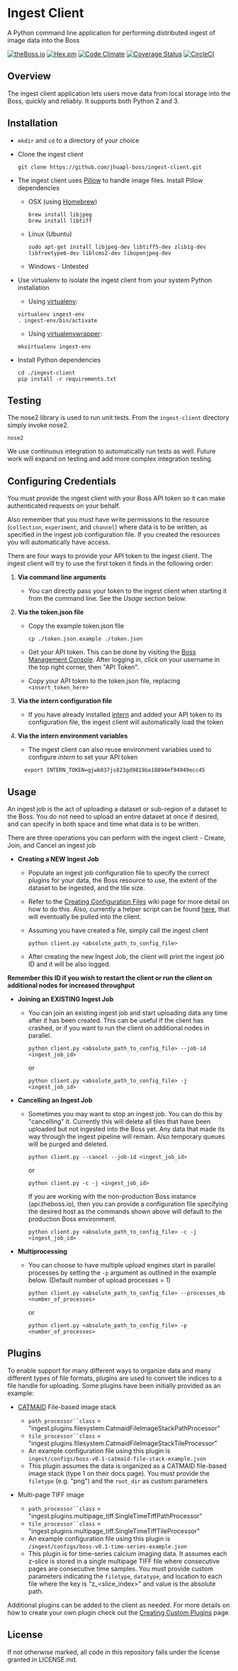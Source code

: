 # Ingest Client
A Python command line application for performing distributed ingest of image data into the Boss 

[![theBoss.io](https://img.shields.io/badge/visit-theBoss.io-blue.svg)](https://docs.theboss.io/)
[![Hex.pm](https://img.shields.io/hexpm/l/plug.svg)](http://www.apache.org/licenses/LICENSE-2.0.html)
[![Code Climate](https://codeclimate.com/github/jhuapl-boss/ingest-client/badges/gpa.svg)](https://codeclimate.com/github/jhuapl-boss/ingest-client)
[![Coverage Status](https://coveralls.io/repos/github/jhuapl-boss/ingest-client/badge.svg?branch=master)](https://coveralls.io/github/jhuapl-boss/ingest-client?branch=master)
[![CircleCI](https://circleci.com/gh/jhuapl-boss/ingest-client/tree/master.svg?style=svg)](https://circleci.com/gh/jhuapl-boss/ingest-client/tree/master)

## Overview
The ingest client application lets users move data from local storage into the Boss, quickly and reliably. It supports both Python 2 and 3.

## Installation

- `mkdir` and `cd` to a directory of your choice

- Clone the ingest client
	
	```
	git clone https://github.com/jhuapl-boss/ingest-client.git
	```
- The ingest client uses [Pillow](http://pillow.readthedocs.io/en/3.4.x/) to handle image files.  Install Pillow dependencies 
	- OSX (using [Homebrew](http://brew.sh/index.html))
	
		```
		brew install libjpeg
		brew install libtiff
		```
	
	- Linux (Ubuntu)

		```
		sudo apt-get install libjpeg-dev libtiff5-dev zlib1g-dev libfreetype6-dev liblcms2-dev libopenjpeg-dev
		```
	
	- Windows - Untested

- Use virtualenv to isolate the ingest client from your system Python installation

	- Using [virtualenv](https://virtualenv.pypa.io/en/stable/):
	
	```
	virtualenv ingest-env
	. ingest-env/bin/activate
	```
	
	- Using [virtualenvwrapper](https://virtualenvwrapper.readthedocs.io/en/latest/):
	
	```
	mkvirtualenv ingest-env
	```
	
- Install Python dependencies
	
	```
	cd ./ingest-client
	pip install -r requirements.txt
	```



## Testing
The nose2 library is used to run unit tests.  From the `ingest-client` directory simply invoke nose2.

```
nose2
```

We use continuous integration to automatically run tests as well.  Future work will expand on testing and add more complex integration testing.


## Configuring Credentials
You must provide the ingest client with your Boss API token so it can make authenticated requests on your behalf. 

Also remember that you must have write permissions to the resource (`collection`, `experiment`, and `channel`) where data is to be written, as specified in the ingest job configuration file. If you created the resources you will automatically have access.

There are four ways to provide your API token to the ingest client.  The ingest client will try to use the first token it finds in the following order:

1. **Via command line arguments**
	- You can directly pass your token to the ingest client when starting it from the command line. See the *Usage* section below.
	
2. **Via the token.json file**
	- Copy the example token.json file
	
		```
		cp ./token.json.example ./token.json 
		```
	- Get your API token.  This can be done by visiting the [Boss Management Console](https://api.theboss.io). After logging in, click on your username in the top right corner, then "API Token".
	
	- Copy your API token to the token.json file, replacing `<insert_token_here>`

3. **Via the intern configuration file**
	- If you have already installed [intern](https://github.com/jhuapl-boss/intern) and added your API token to its configuration file, the ingest client will automatically load the token

4. **Via the intern environment variables**
	- The ingest client can also reuse environment variables used to configure _intern_ to set your API token
	
	```
	  export INTERN_TOKEN=gjwb837js823gd9819ba18894mf94949ecc45
	```

## Usage

An ingest job is the act of uploading a dataset or sub-region of a dataset to the Boss.  You do not need to upload an entire dataset at once if desired, and can specify in both space and time what data is to be written.

There are three operations you can perform with the ingest client - Create, Join, and Cancel an ingest job

- **Creating a NEW Ingest Job**
	- Populate an ingest job configuration file to specify the correct plugins for your data, the Boss resource to use, the extent of the dataset to be ingested, and the tile size.
	- Refer to the [Creating Configuration Files](https://github.com/jhuapl-boss/ingest-client/wiki/Creating-Ingest-Job-Configuration-Files) wiki page for more detail on how to do this. Also, currently a helper script can be found [here](https://github.com/jhuapl-boss/demos/tree/master/ingest_helpers), that will eventually be pulled into the client.

	- Assuming you have created a file, simply call the ingest client
	 
		```
		python client.py <absolute_path_to_config_file>
		```
	- After creating the new Ingest Job, the client will print the ingest job ID and it will be also logged.  

**Remember this ID if you wish to restart the client or run the client on additional nodes for increased throughput**
	
- **Joining an EXISTING Ingest Job**
	- You can join an existing ingest job and start uploading data any time after it has been created. This can be useful if the client has crashed, or if you want to run the client on additional nodes in parallel.
	
		```
		python client.py <absolute_path_to_config_file> --job-id <ingest_job_id>
		```
		or
		
		```
		python client.py <absolute_path_to_config_file> -j <ingest_job_id>
		```

- **Cancelling an Ingest Job**
	-	Sometimes you may want to stop an ingest job. You can do this by "cancelling" it.  Currently this will delete all tiles that have been uploaded but not ingested into the Boss yet.  Any data that made its way through the ingest pipeline will remain.  Also temporary queues will be purged and deleted.

		```
		python client.py --cancel --job-id <ingest_job_id>
		```
		or
		
		```
		python client.py -c -j <ingest_job_id>
		```
 
        If you are working with the non-production Boss instance (api.theboss.io), then you can provide a configuration file specifying the desired host as the commands shown above will default to the production Boss environment. 
		
		```
		python client.py <absolute_path_to_config_file> -c -j <ingest_job_id>
		```

- **Multiprocessing**
	-   You can choose to have multiple upload engines start in parallel processes by setting the `-p` argument as outlined in the example below. (Default number of upload processes = 1)

		```
		python client.py <absolute_path_to_config_file> --processes_nb <number_of_processes>
		```
		or
		
		```
		python client.py <absolute_path_to_config_file> -p <number_of_processes>
		```



## Plugins

To enable support for many different ways to organize data and many different types of file formats, plugins are used to convert tile indices to a file handle for uploading.  Some plugins have been initially provided as an example:

- [CATMAID](http://catmaid.readthedocs.io/en/stable/tile_sources.html) File-based image stack
	- `path_processor``class` = "ingest.plugins.filesystem.CatmaidFileImageStackPathProcessor"
	- `tile_processor``class` = "ingest.plugins.filesystem.CatmaidFileImageStackTileProcessor"
	- An example configuration file using this plugin is `ingest/configs/boss-v0.1-catmaid-file-stack-example.json`
	- This plugin assumes the data is organized as a CATMAID file-based image stack (type 1 on their docs page). You must provide the `filetype` (e.g. "png") and the `root_dir` as custom parameters

- Multi-page TIFF image 
	- `path_processor``class` = "ingest.plugins.multipage_tiff.SingleTimeTiffPathProcessor"
	- `tile_processor``class` = "ingest.plugins.multipage_tiff.SingleTimeTiffTileProcessor"
	- An example configuration file using this plugin is `/ingest/configs/boss-v0.1-time-series-example.json`
	- This plugin is for time-series calcium imaging data.  It assumes each z-slice is stored in a single multipage TIFF file where consecutive pages are consecutive time samples.  You must provide custom parameters indicating the `filetype`, `datatype`, and location to each file where the key is "z_<slice_index>" and value is the absolute path. 


Additional plugins can be added to the client as needed.  For more details on how to create your own plugin check out the  [Creating Custom Plugins](https://github.com/jhuapl-boss/ingest-client/wiki/Creating-Custom-Plugins) page.


## License
If not otherwise marked, all code in this repository falls under the license granted in LICENSE.md.